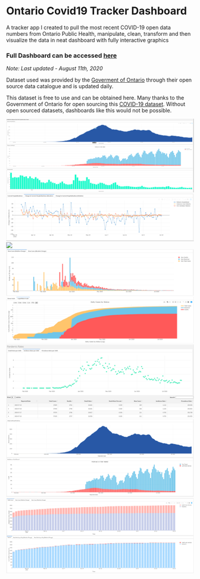 # Ontario Covid19 Tracker Dashboard
A tracker app I created to pull the most recent COVID-19 open data numbers from Ontario Public Health, manipulate, clean, transform and then visualize the data in neat dashboard with fully interactive graphics 

### Full Dashboard can be accessed [here](https://rpubs.com/PatrickSch/640919)
*Note: Last updated - August 11th, 2020* 


Dataset used was provided by the [Goverment of Ontario](https://www.ontario.ca/) through their open source data catalogue and is updated daily.

This dataset is free to use and can be obtained here. Many thanks to the Government of Ontario for open sourcing this [COVID-19 dataset](https://data.ontario.ca/dataset/status-of-covid-19-cases-in-ontario). Without open sourced datasets, dashboards like this would not be possible.

![](images/capture7_landingpage.PNG)
![](images/Capture.PNG)
![](images/Capture1.PNG)
![](images/Capture2.PNG)
![](images/Capture3.PNG)
![](images/Capture4.PNG)
![](images/Capture5.PNG)
![](images/Capture6.PNG)

